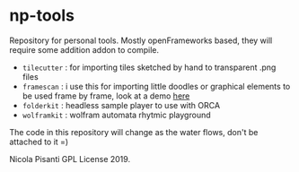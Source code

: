 np-tools
=====================================
Repository for personal tools. Mostly openFrameworks based, they will require some addition addon to compile.

- `tilecutter` : for importing tiles sketched by hand to transparent .png files
- `framescan` : i use this for importing little doodles or graphical elements to be used frame by frame, look at a demo [here](http://npisanti.com/journal/2019_07_28__framescan.html)
- `folderkit` : headless sample player to use with ORCA
- `wolframkit` : wolfram automata rhytmic playground

The code in this repository will change as the water flows, don't be attached to it =) 

Nicola Pisanti GPL License 2019.
